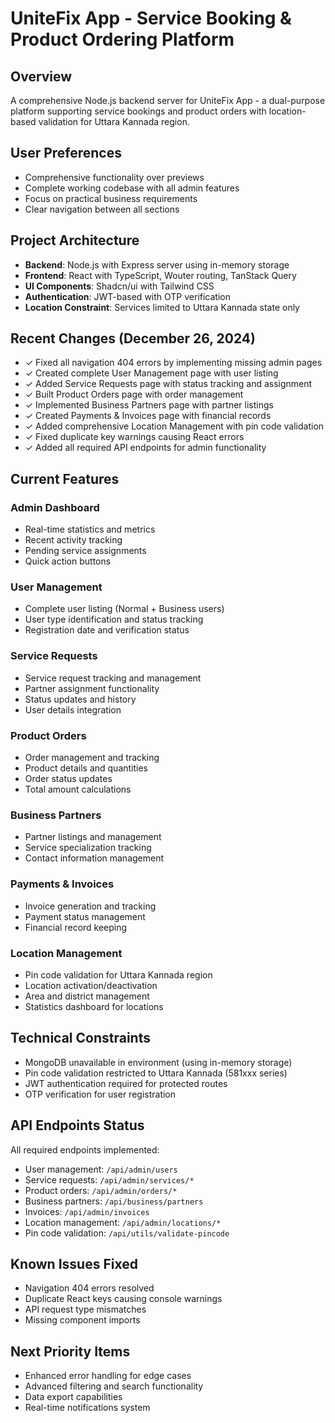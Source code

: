 # UniteFix App - Service Booking & Product Ordering Platform

## Overview
A comprehensive Node.js backend server for UniteFix App - a dual-purpose platform supporting service bookings and product orders with location-based validation for Uttara Kannada region.

## User Preferences
- Comprehensive functionality over previews
- Complete working codebase with all admin features
- Focus on practical business requirements
- Clear navigation between all sections

## Project Architecture
- **Backend**: Node.js with Express server using in-memory storage
- **Frontend**: React with TypeScript, Wouter routing, TanStack Query
- **UI Components**: Shadcn/ui with Tailwind CSS
- **Authentication**: JWT-based with OTP verification
- **Location Constraint**: Services limited to Uttara Kannada state only

## Recent Changes (December 26, 2024)
- ✓ Fixed all navigation 404 errors by implementing missing admin pages
- ✓ Created complete User Management page with user listing
- ✓ Added Service Requests page with status tracking and assignment
- ✓ Built Product Orders page with order management
- ✓ Implemented Business Partners page with partner listings
- ✓ Created Payments & Invoices page with financial records
- ✓ Added comprehensive Location Management with pin code validation
- ✓ Fixed duplicate key warnings causing React errors
- ✓ Added all required API endpoints for admin functionality

## Current Features
### Admin Dashboard
- Real-time statistics and metrics
- Recent activity tracking
- Pending service assignments
- Quick action buttons

### User Management
- Complete user listing (Normal + Business users)
- User type identification and status tracking
- Registration date and verification status

### Service Requests
- Service request tracking and management
- Partner assignment functionality
- Status updates and history
- User details integration

### Product Orders
- Order management and tracking
- Product details and quantities
- Order status updates
- Total amount calculations

### Business Partners
- Partner listings and management
- Service specialization tracking
- Contact information management

### Payments & Invoices
- Invoice generation and tracking
- Payment status management
- Financial record keeping

### Location Management
- Pin code validation for Uttara Kannada region
- Location activation/deactivation
- Area and district management
- Statistics dashboard for locations

## Technical Constraints
- MongoDB unavailable in environment (using in-memory storage)
- Pin code validation restricted to Uttara Kannada (581xxx series)
- JWT authentication required for protected routes
- OTP verification for user registration

## API Endpoints Status
All required endpoints implemented:
- User management: `/api/admin/users`
- Service requests: `/api/admin/services/*`
- Product orders: `/api/admin/orders/*`
- Business partners: `/api/business/partners`
- Invoices: `/api/admin/invoices`
- Location management: `/api/admin/locations/*`
- Pin code validation: `/api/utils/validate-pincode`

## Known Issues Fixed
- Navigation 404 errors resolved
- Duplicate React keys causing console warnings
- API request type mismatches
- Missing component imports

## Next Priority Items
- Enhanced error handling for edge cases
- Advanced filtering and search functionality
- Data export capabilities
- Real-time notifications system